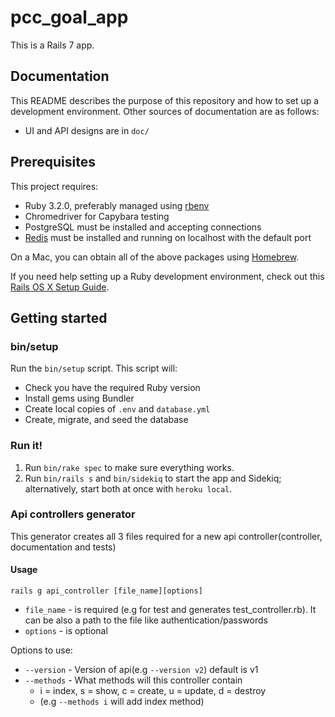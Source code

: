# pcc_goal_app

This is a Rails 7 app.

## Documentation

This README describes the purpose of this repository and how to set up a development environment. Other sources of documentation are as follows:

* UI and API designs are in `doc/`

## Prerequisites

This project requires:

* Ruby 3.2.0, preferably managed using [rbenv][]
* Chromedriver for Capybara testing
* PostgreSQL must be installed and accepting connections
* [Redis][] must be installed and running on localhost with the default port

On a Mac, you can obtain all of the above packages using [Homebrew][].

If you need help setting up a Ruby development environment, check out this [Rails OS X Setup Guide](https://mattbrictson.com/rails-osx-setup-guide).

## Getting started

### bin/setup

Run the `bin/setup` script. This script will:

* Check you have the required Ruby version
* Install gems using Bundler
* Create local copies of `.env` and `database.yml`
* Create, migrate, and seed the database

### Run it!

1. Run `bin/rake spec` to make sure everything works.
2. Run `bin/rails s` and `bin/sidekiq` to start the app and Sidekiq; alternatively, start both at once with `heroku local`.

### Api controllers generator

This generator creates all 3 files required for a new api controller(controller, documentation and tests)

#### Usage

`rails g api_controller [file_name][options]`

 * `file_name` - is required (e.g for test and generates test_controller.rb). It can be also a path to the file like authentication/passwords
 * `options` - is optional

Options to use:
 * `--version` - Version of api(e.g `--version v2`) default is v1
 * `--methods` - What methods will this controller contain
    * i = index, s = show, c = create, u = update, d = destroy
    * (e.g `--methods i` will add index method)

[rbenv]:https://github.com/sstephenson/rbenv
[redis]:http://redis.io
[Homebrew]:http://brew.sh
